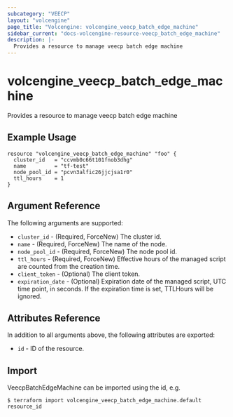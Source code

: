```yaml
---
subcategory: "VEECP"
layout: "volcengine"
page_title: "Volcengine: volcengine_veecp_batch_edge_machine"
sidebar_current: "docs-volcengine-resource-veecp_batch_edge_machine"
description: |-
  Provides a resource to manage veecp batch edge machine
---
```

# volcengine_veecp_batch_edge_machine
Provides a resource to manage veecp batch edge machine
## Example Usage
```hcl
resource "volcengine_veecp_batch_edge_machine" "foo" {
  cluster_id   = "ccvmb0c66t101fnob3dhg"
  name         = "tf-test"
  node_pool_id = "pcvn3alfic26jjcjsa1r0"
  ttl_hours    = 1
}
```
## Argument Reference
The following arguments are supported:
* `cluster_id` - (Required, ForceNew) The cluster id.
* `name` - (Required, ForceNew) The name of the node.
* `node_pool_id` - (Required, ForceNew) The node pool id.
* `ttl_hours` - (Required, ForceNew) Effective hours of the managed script are counted from the creation time.
* `client_token` - (Optional) The client token.
* `expiration_date` - (Optional) Expiration date of the managed script, UTC time point, in seconds. If the expiration time is set, TTLHours will be ignored.

## Attributes Reference
In addition to all arguments above, the following attributes are exported:
* `id` - ID of the resource.



## Import
VeecpBatchEdgeMachine can be imported using the id, e.g.
```
$ terraform import volcengine_veecp_batch_edge_machine.default resource_id
```

